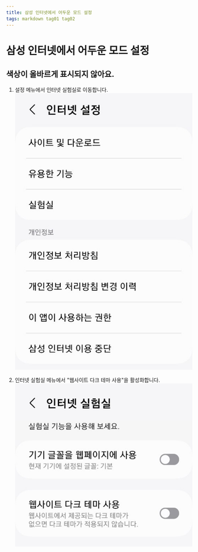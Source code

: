 ```yaml
---
title: 삼성 인터넷에서 어두운 모드 설정
tags: markdown tag01 tag02
---
```


# 삼성 인터넷에서 어두운 모드 설정

## 색상이 올바르게 표시되지 않아요.

1. 설정 메뉴에서 인터넷 실험실로 이동합니다.
![Markdown logo](/images/samsung-internet-use-website-dark-theme-01.png)

2. 인터넷 실험실 메뉴에서 "웹사이트 다크 테마 사용"을 활성화합니다.
![Markdown logo](/images/samsung-internet-use-website-dark-theme-02.png)
